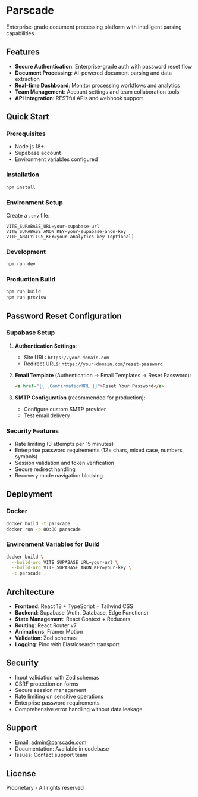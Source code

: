 # Parscade

Enterprise-grade document processing platform with intelligent parsing capabilities.

## Features

- **Secure Authentication**: Enterprise-grade auth with password reset flow
- **Document Processing**: AI-powered document parsing and data extraction
- **Real-time Dashboard**: Monitor processing workflows and analytics
- **Team Management**: Account settings and team collaboration tools
- **API Integration**: RESTful APIs and webhook support

## Quick Start

### Prerequisites

- Node.js 18+ 
- Supabase account
- Environment variables configured

### Installation

```bash
npm install
```

### Environment Setup

Create a `.env` file:

```env
VITE_SUPABASE_URL=your-supabase-url
VITE_SUPABASE_ANON_KEY=your-supabase-anon-key
VITE_ANALYTICS_KEY=your-analytics-key (optional)
```

### Development

```bash
npm run dev
```

### Production Build

```bash
npm run build
npm run preview
```

## Password Reset Configuration

### Supabase Setup

1. **Authentication Settings**:
   - Site URL: `https://your-domain.com`
   - Redirect URLs: `https://your-domain.com/reset-password`

2. **Email Template** (Authentication → Email Templates → Reset Password):
   ```html
   <a href="{{ .ConfirmationURL }}">Reset Your Password</a>
   ```

3. **SMTP Configuration** (recommended for production):
   - Configure custom SMTP provider
   - Test email delivery

### Security Features

- Rate limiting (3 attempts per 15 minutes)
- Enterprise password requirements (12+ chars, mixed case, numbers, symbols)
- Session validation and token verification
- Secure redirect handling
- Recovery mode navigation blocking

## Deployment

### Docker

```bash
docker build -t parscade .
docker run -p 80:80 parscade
```

### Environment Variables for Build

```bash
docker build \
  --build-arg VITE_SUPABASE_URL=your-url \
  --build-arg VITE_SUPABASE_ANON_KEY=your-key \
  -t parscade .
```

## Architecture

- **Frontend**: React 18 + TypeScript + Tailwind CSS
- **Backend**: Supabase (Auth, Database, Edge Functions)
- **State Management**: React Context + Reducers
- **Routing**: React Router v7
- **Animations**: Framer Motion
- **Validation**: Zod schemas
- **Logging**: Pino with Elasticsearch transport

## Security

- Input validation with Zod schemas
- CSRF protection on forms
- Secure session management
- Rate limiting on sensitive operations
- Enterprise password requirements
- Comprehensive error handling without data leakage

## Support

- Email: admin@parscade.com
- Documentation: Available in codebase
- Issues: Contact support team

## License

Proprietary - All rights reserved